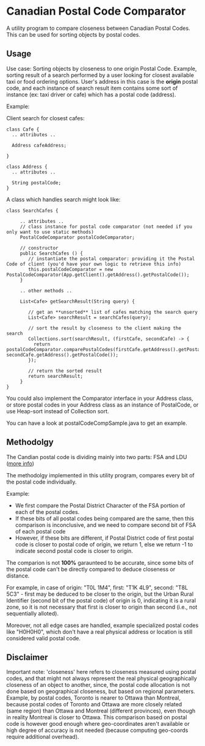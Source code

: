 # Canadian Postal Code Comparator
A utility program to compare closeness between Canadian Postal Codes. This can be used for sorting objects by postal codes.

## Usage

Use case: 
Sorting objects by closeness to one origin Postal Code. 
Example, sorting result of a search performed by a user looking for closest available taxi or food ordering options.
User's address in this case is the **origin** postal code, and each instance of search result item contains some sort of instance (ex: taxi driver or cafe) which has a postal code (address).

Example:

Client search for closest cafes:

    class Cafe {
      .. attributes ..
      
      Address cafeAddress;

    }

    class Address {
      .. attributes ..
      
      String postalCode;
    }

A class which handles search might look like:

    class SearchCafes {

         .. attributes ..
         // class instance for postal code comparator (not needed if you only want to use static methods)
         PostalCodeComparator postalCodeComparator;
         
         // constructor
         public SearchCafes () {
            // instantiate the postal comparator: providing it the Postal Code of client (you'd have your own logic to retrieve this info)
            this.postalCodeComparator = new PostalCodeComparator(App.getClient().getAddress().getPostalCode());
         }
         
         .. other methods ..

         List<Cafe> getSearchResult(String query) {

            // get an **unsorted** list of cafes matching the search query
            List<Cafe> searchResult = searchCafes(query);

            // sort the result by closeness to the client making the search
            Collections.sort(searchResult, (firstCafe, secondCafe) -> {
              return postalCodeComparator.comparePostalCodes(firstCafe.getAddress().getPostalCode(), secondCafe.getAddress().getPostalCode());
            });

            // return the sorted result
            return searchResult;
         }
    }

You could also implement the Comparator interface in your Address class, or store postal codes in your Address class as an instance of PostalCode, or use Heap-sort instead of Collection sort.

You can have a look at postalCodeCompSample.java to get an example.

## Methodolgy

The Candian postal code is dividing mainly into two parts: FSA and LDU ([more info](https://www.canadapost-postescanada.ca/cpc/en/support/articles/addressing-guidelines/postal-codes.page))

The methodolgy implemented in this utility program, compares every bit of the postal code individually. 

Example: 
- We first compare the Postal District Character of the FSA portion of each of the postal codes. 
- If these bits of all postal codes being compared are the same, then this comparison is inconclusive, and we need to compare second bit of FSA of each postal code
- However, if these bits are different, if Postal District code of first postal code is closer to postal code of origin, we return 1, else we return -1 to indicate second postal code is closer to origin.

The comparion is not **100%** garaunteed to be accurate, since some bits of the postal code can't be directly compared to deduce closeness or distance.

For example, in case of origin: "T0L 1M4", first: "T1K 4L9", second: "T8L 5C3" - first may be deduced to be closer to the origin, but the Urban Rural Identifier (second bit of the postal code) of origin is 0, indicating it is a rural zone, so it is not necessary that first is closer to origin than second (i.e., not sequentially alloted).

Moreover, not all edge cases are handled, example specialized postal codes like "H0H0H0", which don't have a real physical address or location is still considered valid postal code.

## Disclaimer

Important note: 'closeness' here refers to closeness measured using postal codes, and that might not always represent the real physical geographically closeness of an object to another, since, the postal code allocation is not done based on geographical closeness, but based on regional parameters. Example, by postal codes, Toronto is nearer to Ottawa than Montreal, because postal codes of Toronto and Ottawa are more closely related (same region) than Ottawa and Montreal (different provinces), even though in reality Montreal is closer to Ottawa. This comparison based on postal code is however good enough where geo-coordinates aren't available or high degree of accuracy is not needed (because computing geo-coords require additional overhead).
